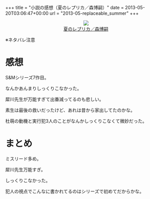 +++
title = "小説の感想（夏のレプリカ／森博嗣）"
date = 2013-05-20T03:06:47+00:00
url = "2013-05-replaceable_summer"
+++
<div style="text-align: center;">
  <a href="http://www.amazon.co.jp/gp/product/406273012X/ref=as_li_ss_il?ie=UTF8&#038;camp=247&#038;creative=7399&#038;creativeASIN=406273012X&#038;linkCode=as2&#038;tag=5000164-22"><img border="0" src="http://ws-fe.amazon-adsystem.com/widgets/q?_encoding=UTF8&#038;ASIN=406273012X&#038;Format=_SL160_&#038;ID=AsinImage&#038;MarketPlace=JP&#038;ServiceVersion=20070822&#038;WS=1&#038;tag=5000164-22" /><br /><span>夏のレプリカ／森博嗣</span></a><img src="http://ir-jp.amazon-adsystem.com/e/ir?t=5000164-22&#038;l=as2&#038;o=9&#038;a=406273012X" width="1" height="1" border="0" alt="" style="border:none !important; margin:0px !important;" />
</div>

※ネタバレ注意

# 感想

S&#038;Mシリーズ7作目。
  
なんかあんまりしっくりこなかった。
  
犀川先生が万能すぎて出番減ってるのも悲しい。
  
素生は最後の救いだったけど、あれは昔から家出してたのかな。
  
杜萌の動機と実行犯3人のことがなんかしっくりこなくて微妙だった。

# まとめ

ミスリード多め。
  
犀川先生万能すぎ。
  
しっくりこなかった。
  
犯人の視点でこんなに書かれてるのはシリーズで初めてだからかな。